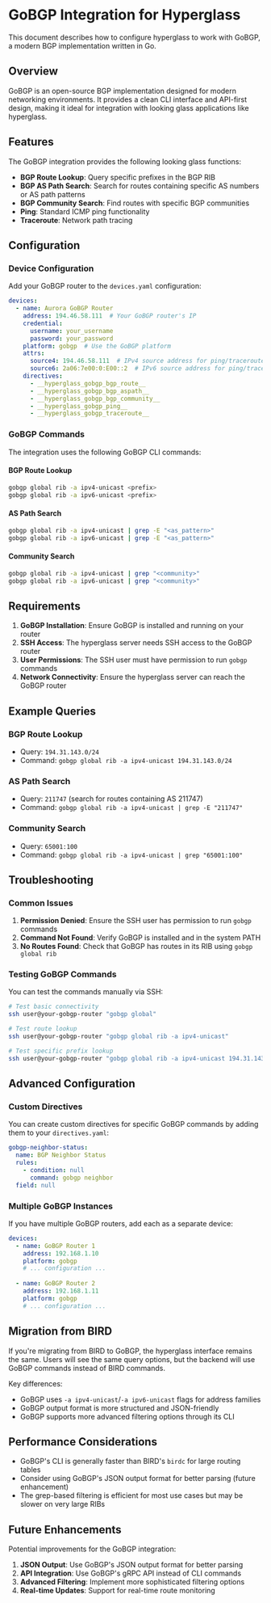 # GoBGP Integration for Hyperglass

This document describes how to configure hyperglass to work with GoBGP, a modern BGP implementation written in Go.

## Overview

GoBGP is an open-source BGP implementation designed for modern networking environments. It provides a clean CLI interface and API-first design, making it ideal for integration with looking glass applications like hyperglass.

## Features

The GoBGP integration provides the following looking glass functions:

- **BGP Route Lookup**: Query specific prefixes in the BGP RIB
- **BGP AS Path Search**: Search for routes containing specific AS numbers or AS path patterns
- **BGP Community Search**: Find routes with specific BGP communities
- **Ping**: Standard ICMP ping functionality
- **Traceroute**: Network path tracing

## Configuration

### Device Configuration

Add your GoBGP router to the `devices.yaml` configuration:

```yaml
devices:
  - name: Aurora GoBGP Router
    address: 194.46.58.111  # Your GoBGP router's IP
    credential:
      username: your_username
      password: your_password
    platform: gobgp  # Use the GoBGP platform
    attrs:
      source4: 194.46.58.111  # IPv4 source address for ping/traceroute
      source6: 2a06:7e00:0:E00::2  # IPv6 source address for ping/traceroute
    directives:
      - __hyperglass_gobgp_bgp_route__
      - __hyperglass_gobgp_bgp_aspath__
      - __hyperglass_gobgp_bgp_community__
      - __hyperglass_gobgp_ping__
      - __hyperglass_gobgp_traceroute__
```

### GoBGP Commands

The integration uses the following GoBGP CLI commands:

#### BGP Route Lookup
```bash
gobgp global rib -a ipv4-unicast <prefix>
gobgp global rib -a ipv6-unicast <prefix>
```

#### AS Path Search
```bash
gobgp global rib -a ipv4-unicast | grep -E "<as_pattern>"
gobgp global rib -a ipv6-unicast | grep -E "<as_pattern>"
```

#### Community Search
```bash
gobgp global rib -a ipv4-unicast | grep "<community>"
gobgp global rib -a ipv6-unicast | grep "<community>"
```

## Requirements

1. **GoBGP Installation**: Ensure GoBGP is installed and running on your router
2. **SSH Access**: The hyperglass server needs SSH access to the GoBGP router
3. **User Permissions**: The SSH user must have permission to run `gobgp` commands
4. **Network Connectivity**: Ensure the hyperglass server can reach the GoBGP router

## Example Queries

### BGP Route Lookup
- Query: `194.31.143.0/24`
- Command: `gobgp global rib -a ipv4-unicast 194.31.143.0/24`

### AS Path Search
- Query: `211747` (search for routes containing AS 211747)
- Command: `gobgp global rib -a ipv4-unicast | grep -E "211747"`

### Community Search
- Query: `65001:100`
- Command: `gobgp global rib -a ipv4-unicast | grep "65001:100"`

## Troubleshooting

### Common Issues

1. **Permission Denied**: Ensure the SSH user has permission to run `gobgp` commands
2. **Command Not Found**: Verify GoBGP is installed and in the system PATH
3. **No Routes Found**: Check that GoBGP has routes in its RIB using `gobgp global rib`

### Testing GoBGP Commands

You can test the commands manually via SSH:

```bash
# Test basic connectivity
ssh user@your-gobgp-router "gobgp global"

# Test route lookup
ssh user@your-gobgp-router "gobgp global rib -a ipv4-unicast"

# Test specific prefix lookup
ssh user@your-gobgp-router "gobgp global rib -a ipv4-unicast 194.31.143.0/24"
```

## Advanced Configuration

### Custom Directives

You can create custom directives for specific GoBGP commands by adding them to your `directives.yaml`:

```yaml
gobgp-neighbor-status:
  name: BGP Neighbor Status
  rules:
    - condition: null
      command: gobgp neighbor
  field: null
```

### Multiple GoBGP Instances

If you have multiple GoBGP routers, add each as a separate device:

```yaml
devices:
  - name: GoBGP Router 1
    address: 192.168.1.10
    platform: gobgp
    # ... configuration ...
  
  - name: GoBGP Router 2
    address: 192.168.1.11
    platform: gobgp
    # ... configuration ...
```

## Migration from BIRD

If you're migrating from BIRD to GoBGP, the hyperglass interface remains the same. Users will see the same query options, but the backend will use GoBGP commands instead of BIRD commands.

Key differences:
- GoBGP uses `-a ipv4-unicast`/`-a ipv6-unicast` flags for address families
- GoBGP output format is more structured and JSON-friendly
- GoBGP supports more advanced filtering options through its CLI

## Performance Considerations

- GoBGP's CLI is generally faster than BIRD's `birdc` for large routing tables
- Consider using GoBGP's JSON output format for better parsing (future enhancement)
- The grep-based filtering is efficient for most use cases but may be slower on very large RIBs

## Future Enhancements

Potential improvements for the GoBGP integration:

1. **JSON Output**: Use GoBGP's JSON output format for better parsing
2. **API Integration**: Use GoBGP's gRPC API instead of CLI commands
3. **Advanced Filtering**: Implement more sophisticated filtering options
4. **Real-time Updates**: Support for real-time route monitoring
